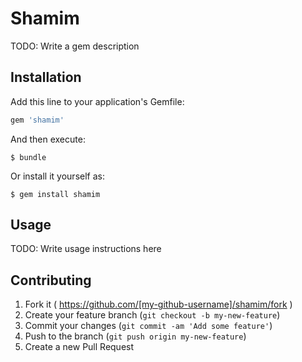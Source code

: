 # Shamim

TODO: Write a gem description

## Installation

Add this line to your application's Gemfile:

```ruby
gem 'shamim'
```

And then execute:

    $ bundle

Or install it yourself as:

    $ gem install shamim

## Usage

TODO: Write usage instructions here

## Contributing

1. Fork it ( https://github.com/[my-github-username]/shamim/fork )
2. Create your feature branch (`git checkout -b my-new-feature`)
3. Commit your changes (`git commit -am 'Add some feature'`)
4. Push to the branch (`git push origin my-new-feature`)
5. Create a new Pull Request
